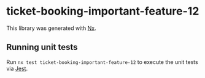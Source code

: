 # ticket-booking-important-feature-12

This library was generated with [Nx](https://nx.dev).

## Running unit tests

Run `nx test ticket-booking-important-feature-12` to execute the unit tests via [Jest](https://jestjs.io).
